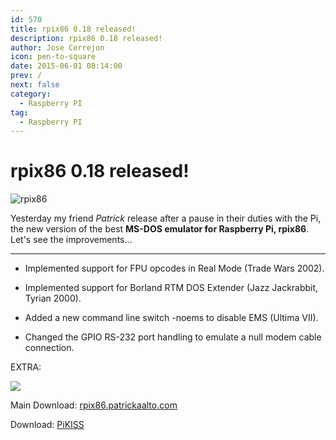 ```yaml
---
id: 570
title: rpix86 0.18 released!
description: rpix86 0.18 released!
author: Jose Cerrejon
icon: pen-to-square
date: 2015-06-01 08:14:00
prev: /
next: false
category:
  - Raspberry PI
tag:
  - Raspberry PI
---
```


# rpix86 0.18 released!

![rpix86](/images/rpix86_logo.jpg)

Yesterday my friend *Patrick* release after a pause in their duties with the Pi, the new version of the best **MS-DOS emulator for Raspberry Pi, rpix86**. Let's see the improvements...

- - -
* Implemented support for FPU opcodes in Real Mode (Trade Wars 2002).

* Implemented support for Borland RTM DOS Extender (Jazz Jackrabbit, Tyrian 2000).

* Added a new command line switch -noems to disable EMS (Ultima VII).

* Changed the GPIO RS-232 port handling to emulate a null modem cable connection.

EXTRA:

<a href="http://image.dosgamesarchive.com/games/jazz.zip"><img src="/images/2015/05/jazz_title.png"></a>

Main Download: [rpix86.patrickaalto.com](http://rpix86.patrickaalto.com/rdown.html)

Download: [PiKISS](https://github.com/jmcerrejon/PiKISS)